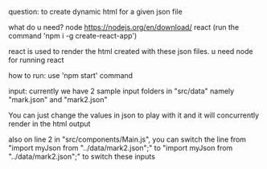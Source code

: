 question: to create dynamic html for a given json file

what do u need?
node https://nodejs.org/en/download/
react (run the command 'npm i -g create-react-app')

react is used to render the html created with these json files. u need node for running react

how to run: use 'npm start' command

input: currently we have 2 sample input folders in "src/data" namely "mark.json" and "mark2.json"

You can just change the values in json to play with it and it will concurrently render in the html output

also on line 2 in "src/components/Main.js", you can switch the line from "import myJson from "../data/mark2.json";" to "import myJson from "../data/mark2.json";" to switch these inputs
